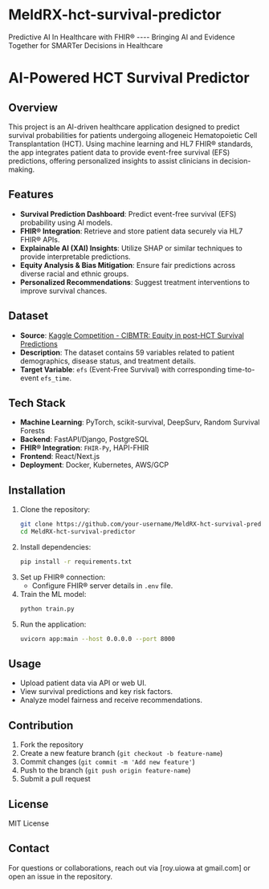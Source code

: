 # MeldRX-hct-survival-predictor
Predictive AI In Healthcare with FHIR® ---- Bringing AI and Evidence Together for SMARTer Decisions in Healthcare

# AI-Powered HCT Survival Predictor

## Overview

This project is an AI-driven healthcare application designed to predict survival probabilities for patients undergoing allogeneic Hematopoietic Cell Transplantation (HCT). Using machine learning and HL7 FHIR® standards, the app integrates patient data to provide event-free survival (EFS) predictions, offering personalized insights to assist clinicians in decision-making.

## Features

- **Survival Prediction Dashboard**: Predict event-free survival (EFS) probability using AI models.
- **FHIR® Integration**: Retrieve and store patient data securely via HL7 FHIR® APIs.
- **Explainable AI (XAI) Insights**: Utilize SHAP or similar techniques to provide interpretable predictions.
- **Equity Analysis & Bias Mitigation**: Ensure fair predictions across diverse racial and ethnic groups.
- **Personalized Recommendations**: Suggest treatment interventions to improve survival chances.

## Dataset

- **Source**: [Kaggle Competition - CIBMTR: Equity in post-HCT Survival Predictions](https://www.kaggle.com/competitions/cibmtr-equity-in-post-hct-survival-predictions)
- **Description**: The dataset contains 59 variables related to patient demographics, disease status, and treatment details.
- **Target Variable**: `efs` (Event-Free Survival) with corresponding time-to-event `efs_time`.

## Tech Stack

- **Machine Learning**: PyTorch, scikit-survival, DeepSurv, Random Survival Forests
- **Backend**: FastAPI/Django, PostgreSQL
- **FHIR® Integration**: `FHIR-Py`, HAPI-FHIR
- **Frontend**: React/Next.js
- **Deployment**: Docker, Kubernetes, AWS/GCP

## Installation

1. Clone the repository:
   ```sh
   git clone https://github.com/your-username/MeldRX-hct-survival-predictor.git
   cd MeldRX-hct-survival-predictor
   ```
2. Install dependencies:
   ```sh
   pip install -r requirements.txt
   ```
3. Set up FHIR® connection:
   - Configure FHIR® server details in `.env` file.
4. Train the ML model:
   ```sh
   python train.py
   ```
5. Run the application:
   ```sh
   uvicorn app:main --host 0.0.0.0 --port 8000
   ```

## Usage

- Upload patient data via API or web UI.
- View survival predictions and key risk factors.
- Analyze model fairness and receive recommendations.

## Contribution

1. Fork the repository
2. Create a new feature branch (`git checkout -b feature-name`)
3. Commit changes (`git commit -m 'Add new feature'`)
4. Push to the branch (`git push origin feature-name`)
5. Submit a pull request

## License

MIT License

## Contact

For questions or collaborations, reach out via [roy.uiowa at gmail.com] or open an issue in the repository.



